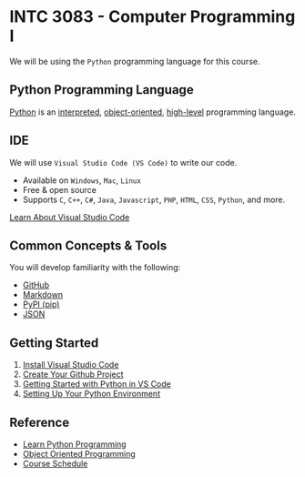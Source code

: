 # INTC 3083 - Computer Programming I

We will be using the `Python` programming language for this course.

## Python Programming Language

[Python](https://www.python.org/) is an [interpreted](https://www.geeksforgeeks.org/difference-between-compiled-and-interpreted-language/), [object-oriented](https://searchapparchitecture.techtarget.com/definition/object-oriented-programming-OOP), [high-level](https://www.webopedia.com/definitions/high-level-language/) programming language.

## IDE

We will use `Visual Studio Code (VS Code)` to write our code.

- Available on `Windows`, `Mac`, `Linux`
- Free & open source
- Supports `C`, `C++`, `C#`, `Java`, `Javascript`, `PHP`, `HTML`, `CSS`, `Python`, and more.

[Learn About Visual Studio Code](https://code.visualstudio.com/)

## Common Concepts & Tools
You will develop familiarity with the following:

- [GitHub](https://github.com/)
- [Markdown](https://guides.github.com/features/mastering-markdown/)
- [PyPI (pip)](https://pypi.org/project/pip/)
- [JSON](https://www.programiz.com/python-programming/json)

## Getting Started

1. [Install Visual Studio Code](https://code.visualstudio.com/)
2. [Create Your Github Project](doc/github.md)
3. [Getting Started with Python in VS Code](https://code.visualstudio.com/docs/python/python-tutorial)
4. [Setting Up Your Python Environment](doc/setup.md)

## Reference

- [Learn Python Programming](https://www.programiz.com/python-programming)
- [Object Oriented Programming](https://www.educative.io/blog/object-oriented-programming)
- [Course Schedule](doc/schedule.md)
